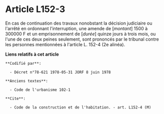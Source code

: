 # Article L152-3

En cas de continuation des travaux nonobstant la décision judiciaire ou l'arrêté en ordonnant l'interruption, une amende de
[*montant*] 1500 à 300000 F et un emprisonnement de [*durée*] quinze jours à trois mois, ou l'une de ces deux peines
seulement, sont prononcés par le tribunal contre les personnes mentionnées à l'article L. 152-4 (2e alinéa).

**Liens relatifs à cet article**

	**Codifié par**:

	  - Décret n°78-621 1978-05-31 JORF 8 juin 1978

	**Anciens textes**:

	  - Code de l'urbanisme 102-1

	**Cite**:

	  - Code de la construction et de l'habitation. - art. L152-4 (M)
